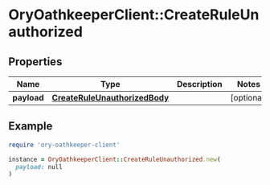 # OryOathkeeperClient::CreateRuleUnauthorized

## Properties

| Name | Type | Description | Notes |
| ---- | ---- | ----------- | ----- |
| **payload** | [**CreateRuleUnauthorizedBody**](CreateRuleUnauthorizedBody.md) |  | [optional] |

## Example

```ruby
require 'ory-oathkeeper-client'

instance = OryOathkeeperClient::CreateRuleUnauthorized.new(
  payload: null
)
```

